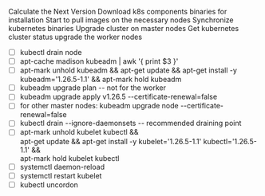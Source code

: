 Calculate the Next Version
Download k8s components binaries for installation
Start to pull images on the necessary nodes
Synchronize kubernetes binaries
Upgrade cluster on master nodes
Get kubernetes cluster status
upgrade the worker nodes

- [ ] kubectl drain node <node-to-drain>
- [ ] apt-cache madison kubeadm | awk '{ print $3 }'
- [ ] apt-mark unhold kubeadm && apt-get update && apt-get install -y kubeadm='1.26.5-1.1' && apt-mark hold kubeadm
- [ ] kubeadm upgrade plan -- not for the worker
- [ ] kubeadm upgrade apply v1.26.5 --certificate-renewal=false
- [ ] for other master nodes: kubeadm upgrade node --certificate-renewal=false
- [ ] kubectl drain <node-to-drain> --ignore-daemonsets -- recommended draining point
- [ ] apt-mark unhold kubelet kubectl && \
   apt-get update && apt-get install -y kubelet='1.26.5-1.1' kubectl='1.26.5-1.1' && \
   apt-mark hold kubelet kubectl
- [ ] systemctl daemon-reload
- [ ] systemctl restart kubelet
- [ ] kubectl uncordon <node-to-drain>